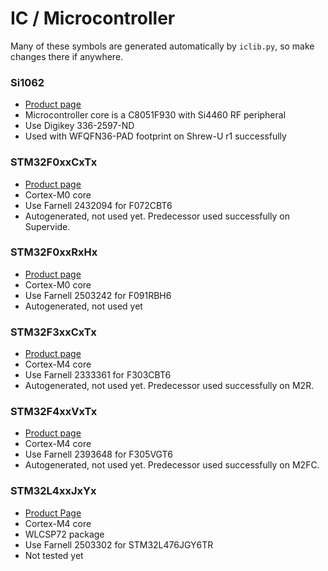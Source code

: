 # IC / Microcontroller

Many of these symbols are generated automatically by `iclib.py`, so make 
changes there if anywhere.

### Si1062
* [Product 
  page](http://www.silabs.com/products/wireless/wirelessmcu/Pages/si106x-8x.aspx)
* Microcontroller core is a C8051F930 with Si4460 RF peripheral
* Use Digikey 336-2597-ND
* Used with WFQFN36-PAD footprint on Shrew-U r1 successfully

### STM32F0xxCxTx
* [Product 
  page](http://www.st.com/web/en/catalog/mmc/FM141/SC1169/SS1574/LN1823/PF259606)
* Cortex-M0 core
* Use Farnell 2432094 for F072CBT6
* Autogenerated, not used yet. Predecessor used successfully on Supervide.

### STM32F0xxRxHx
* [Product 
  page](http://www.st.com/web/catalog/mmc/FM141/SC1169/SS1574/LN7/PF260450)
* Cortex-M0 core
* Use Farnell 2503242 for F091RBH6
* Autogenerated, not used yet

### STM32F3xxCxTx
* [Product 
  page](http://www.st.com/web/catalog/mmc/FM141/SC1169/SS1576/LN1531/PF253449)
* Cortex-M4 core
* Use Farnell 2333361 for F303CBT6
* Autogenerated, not used yet. Predecessor used successfully on M2R.

### STM32F4xxVxTx
* [Product 
  page](http://www.st.com/web/catalog/mmc/FM141/SC1169/SS1577/LN1035/PF252142)
* Cortex-M4 core
* Use Farnell 2393648 for F305VGT6
* Autogenerated, not used yet. Predecessor used successfully on M2FC.

### STM32L4xxJxYx
* [Product 
  Page](http://www.st.com/web/en/catalog/mmc/FM141/SC1169/SS1580/LN1840/PF260126)
* Cortex-M4 core
* WLCSP72 package
* Use Farnell 2503302 for STM32L476JGY6TR
* Not tested yet
